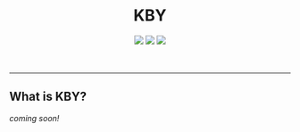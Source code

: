 <div align="center">
  <h1>KBY</h1>
  <a href="https://github.com/jrobic/kby/actions/workflows/test.yml"><img src="https://github.com/jrobic/kby/actions/workflows/test.yml/badge.svg?branch=develop" /></a>
  <a href="https://github.com/jrobic/kby/actions/workflows/codeql.yml"><img src="https://github.com/jrobic/kby/actions/workflows/codeql.yml/badge.svg?branch=develop" /></a>
  <a href="https://codecov.io/gh/jrobic/kby"><img src="https://codecov.io/gh/jrobic/kby/branch/develop/graph/badge.svg?token=PYLPS30SZ0" /></a>
  <br />
  <br />

  <br />
  <hr />
</div>

## What is KBY?

*coming soon!*
